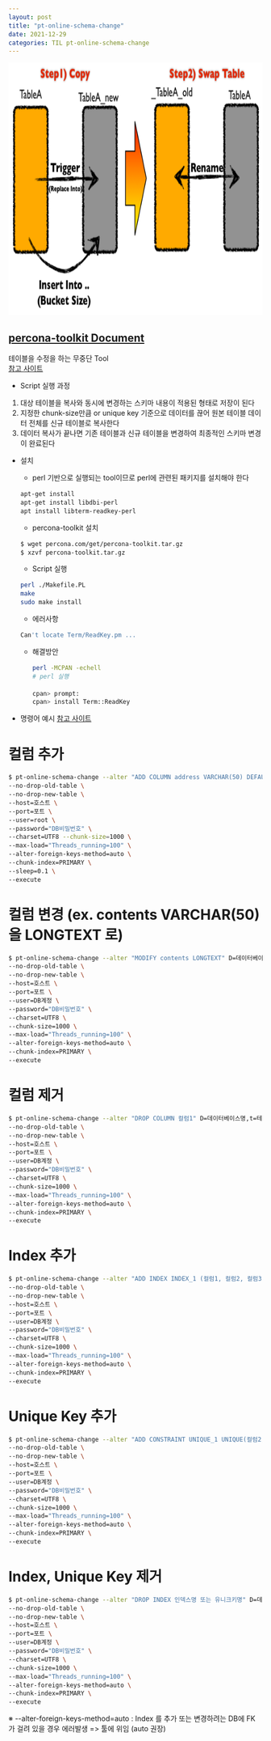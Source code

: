 ```yaml
---
layout: post
title: "pt-online-schema-change"
date: 2021-12-29
categories: TIL pt-online-schema-change
---
```


<img src="https://raw.githubusercontent.com/Action2theFuture/Action2theFuture.github.io/main/_posts/Images/pt-online-schema-change.png" width="700" height="500">

## [percona-toolkit Document](https://www.percona.com/doc/percona-toolkit/3.0/pt-online-schema-change.html)

테이블을 수정을 하는 무중단 Tool  
[참고 사이트](https://jojoldu.tistory.com/358)

- Script 실행 과정

1. 대상 테이블을 복사와 동시에 변경하는 스키마 내용이 적용된 형태로 저장이 된다
2. 지정한 chunk-size만큼 or unique key 기준으로 데이터를 끊어 원본 테이블 데이터 전체를 신규 테이블로 복사한다
3. 데이터 복사가 끝나면 기존 테이블과 신규 테이블을 변경하여 최종적인 스키마 변경이 완료된다

- 설치

  - perl 기반으로 실행되는 tool이므로 perl에 관련된 패키지를 설치해야 한다

  ```bash
  apt-get install
  apt-get install libdbi-perl
  apt install libterm-readkey-perl
  ```

  - percona-toolkit 설치

  ```bash
  $ wget percona.com/get/percona-toolkit.tar.gz
  $ xzvf percona-toolkit.tar.gz
  ```

  - Script 실행

  ```bash
  perl ./Makefile.PL
  make
  sudo make install
  ```

  - 에러사항

  ```bash
  Can't locate Term/ReadKey.pm ...
  ```

  - 해결방안

    ```bash
    perl -MCPAN -echell
    # perl 실행

    cpan> prompt:
    cpan> install Term::ReadKey
    ```

- 명령어 예시
  [참고 사이트](https://playdev.tistory.com/1)

# 컬럼 추가

```bash
$ pt-online-schema-change --alter "ADD COLUMN address VARCHAR(50) DEFAULT NULL COMMENT '주소' AFTER name" D=데이터베이스명,t=테이블명
--no-drop-old-table \
--no-drop-new-table \
--host=호스트 \
--port=포트 \
--user=root \
--password="DB비밀번호" \
--charset=UTF8 --chunk-size=1000 \
--max-load="Threads_running=100" \
--alter-foreign-keys-method=auto \
--chunk-index=PRIMARY \
--sleep=0.1 \
--execute
```

# 컬럼 변경 (ex. contents VARCHAR(50) 을 LONGTEXT 로)

```bash
$ pt-online-schema-change --alter "MODIFY contents LONGTEXT" D=데이터베이스명,t=테이블명
--no-drop-old-table \
--no-drop-new-table \
--host=호스트 \
--port=포트 \
--user=DB계정 \
--password="DB비밀번호" \
--charset=UTF8 \
--chunk-size=1000 \
--max-load="Threads_running=100" \
--alter-foreign-keys-method=auto \
--chunk-index=PRIMARY \
--execute
```

# 컬럼 제거

```bash
$ pt-online-schema-change --alter "DROP COLUMN 컬럼1" D=데이터베이스명,t=테이블명
--no-drop-old-table \
--no-drop-new-table \
--host=호스트 \
--port=포트 \
--user=DB계정 \
--password="DB비밀번호" \
--charset=UTF8 \
--chunk-size=1000 \
--max-load="Threads_running=100" \
--alter-foreign-keys-method=auto \
--chunk-index=PRIMARY \
--execute
```

# Index 추가

```bash
$ pt-online-schema-change --alter "ADD INDEX INDEX_1 (컬럼1, 컬럼2, 컬럼3)" D=데이터베이스명,t=테이블명
--no-drop-old-table \
--no-drop-new-table \
--host=호스트 \
--port=포트 \
--user=DB계정 \
--password="DB비밀번호" \
--charset=UTF8 \
--chunk-size=1000 \
--max-load="Threads_running=100" \
--alter-foreign-keys-method=auto \
--chunk-index=PRIMARY \
--execute
```

# Unique Key 추가

```bash
$ pt-online-schema-change --alter "ADD CONSTRAINT UNIQUE_1 UNIQUE(컬럼2, 컬럼2, 컬럼3)" D=데이터베이스명,t=테이블명
--no-drop-old-table \
--no-drop-new-table \
--host=호스트 \
--port=포트 \
--user=DB계정 \
--password="DB비밀번호" \
--charset=UTF8 \
--chunk-size=1000 \
--max-load="Threads_running=100" \
--alter-foreign-keys-method=auto \
--chunk-index=PRIMARY \
--execute
```

# Index, Unique Key 제거

```bash
$ pt-online-schema-change --alter "DROP INDEX 인덱스명 또는 유니크키명" D=데이터베이스명,t=테이블명
--no-drop-old-table \
--no-drop-new-table \
--host=호스트 \
--port=포트 \
--user=DB계정 \
--password="DB비밀번호" \
--charset=UTF8 \
--chunk-size=1000 \
--max-load="Threads_running=100" \
--alter-foreign-keys-method=auto \
--chunk-index=PRIMARY \
--execute
```

※ --alter-foreign-keys-method=auto : Index 를 추가 또는 변경하려는 DB에 FK 가 걸려 있을 경우 에러발생 => 툴에 위임 (auto 권장)
